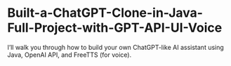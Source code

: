 # Built-a-ChatGPT-Clone-in-Java-Full-Project-with-GPT-API-UI-Voice
I’ll walk you through how to build your own ChatGPT-like AI assistant using Java, OpenAI API, and FreeTTS (for voice).
